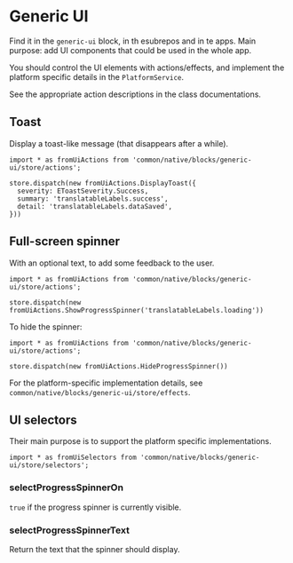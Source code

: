 # Generic UI

Find it in the `generic-ui` block, in th esubrepos and in te apps. Main purpose: add UI components that could be used in the whole app.

You should control the UI elements with actions/effects, and implement the platform specific details in the `PlatformService`.

See the appropriate action descriptions in the class documentations.

## Toast

Display a toast-like message (that disappears after a while).

```
import * as fromUiActions from 'common/native/blocks/generic-ui/store/actions';

store.dispatch(new fromUiActions.DisplayToast({
  severity: EToastSeverity.Success,
  summary: 'translatableLabels.success',
  detail: 'translatableLabels.dataSaved',
}))
```

## Full-screen spinner

With an optional text, to add some feedback to the user.

```
import * as fromUiActions from 'common/native/blocks/generic-ui/store/actions';

store.dispatch(new fromUiActions.ShowProgressSpinner('translatableLabels.loading'))
```

To hide the spinner:

```
import * as fromUiActions from 'common/native/blocks/generic-ui/store/actions';

store.dispatch(new fromUiActions.HideProgressSpinner())
```

For the platform-specific implementation details, see `common/native/blocks/generic-ui/store/effects`.

## UI selectors

Their main purpose is to support the platform specific implementations.

```
import * as fromUiSelectors from 'common/native/blocks/generic-ui/store/selectors';
```

### selectProgressSpinnerOn

`true` if the progress spinner is currently visible.

### selectProgressSpinnerText

Return the text that the spinner should display.
